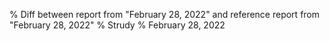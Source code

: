 % Diff between report from "February 28, 2022" and reference report from "February 28, 2022"
% Strudy
% February 28, 2022


